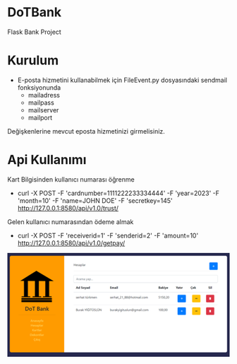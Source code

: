 # DoTBank
Flask Bank Project

# Kurulum
- E-posta hizmetini kullanabilmek için FileEvent.py dosyasındaki sendmail fonksiyonunda
    - mailadress
    - mailpass
    - mailserver
    - mailport
    
Değişkenlerine mevcut eposta hizmetinizi girmelisiniz.

# Api Kullanımı

Kart Bilgisinden kullanıcı numarası öğrenme
  - curl -X POST -F 'cardnumber=1111222233334444' -F 'year=2023' -F 'month=10' -F 'name=JOHN DOE' -F 'secretkey=145' http://127.0.0.1:8580/api/v1.0/trust/

Gelen kullanıcı numarasından ödeme almak
  - curl -X POST -F 'receiverid=1' -F 'senderid=2' -F 'amount=10' http://127.0.0.1:8580/api/v1.0/getpay/

![alt text](https://github.com/serhatturkmen/DoTBank/blob/main/images/hesaplar.png)
